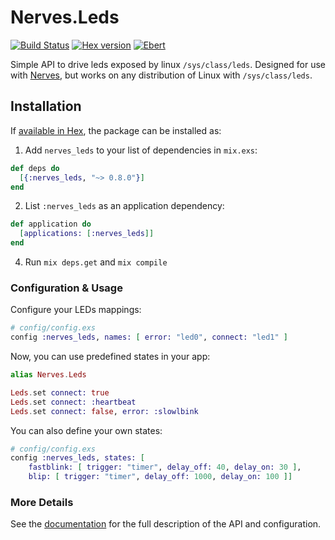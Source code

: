 Nerves.Leds
===========
[![Build Status](https://travis-ci.org/nerves-project/nerves_leds.svg?branch=master)](https://travis-ci.org/nerves-project/nerves_leds)
[![Hex version](https://img.shields.io/hexpm/v/nerves_leds.svg "Hex version")](https://hex.pm/packages/nerves_leds) [![Ebert](https://ebertapp.io/github/nerves-project/nerves_leds.svg)](https://ebertapp.io/github/nerves-project/nerves_leds)

Simple API to drive leds exposed by linux `/sys/class/leds`.  Designed for use with [Nerves](http://nerves-project.org/), but works on any distribution of Linux with `/sys/class/leds`.

## Installation

If [available in Hex](https://hex.pm/docs/publish), the package can be installed as:

  1. Add `nerves_leds` to your list of dependencies in `mix.exs`:

  ```elixir
  def deps do
    [{:nerves_leds, "~> 0.8.0"}]
  end
  ```

  2. List `:nerves_leds` as an application dependency:

  ```elixir
  def application do
    [applications: [:nerves_leds]]
  end
  ```

  4. Run `mix deps.get` and `mix compile`


### Configuration & Usage

Configure your LEDs mappings:

```elixir
# config/config.exs
config :nerves_leds, names: [ error: "led0", connect: "led1" ]
```

Now, you can use predefined states in your app:

```elixir
alias Nerves.Leds

Leds.set connect: true
Leds.set connect: :heartbeat
Leds.set connect: false, error: :slowlbink
```

You can also define your own states:

```elixir
# config/config.exs
config :nerves_leds, states: [
	fastblink: [ trigger: "timer", delay_off: 40, delay_on: 30 ],
	blip: [ trigger: "timer", delay_off: 1000, delay_on: 100 ]]
```

### More Details

See the [documentation](https://hexdocs.pm/nerves_leds) for the full description of the API and configuration.
